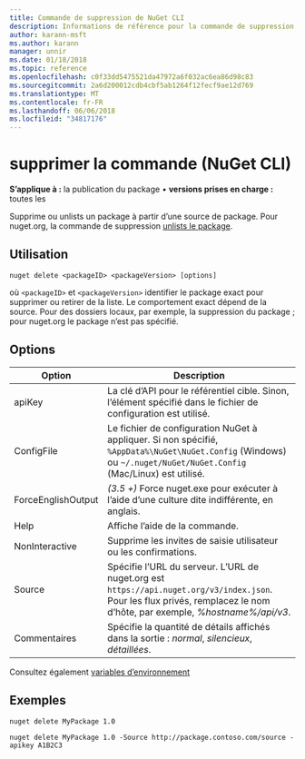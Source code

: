 ```yaml
---
title: Commande de suppression de NuGet CLI
description: Informations de référence pour la commande de suppression de nuget.exe
author: karann-msft
ms.author: karann
manager: unnir
ms.date: 01/18/2018
ms.topic: reference
ms.openlocfilehash: c0f33dd5475521da47972a6f032ac6ea86d98c83
ms.sourcegitcommit: 2a6d200012cdb4cbf5ab1264f12fecf9ae12d769
ms.translationtype: MT
ms.contentlocale: fr-FR
ms.lasthandoff: 06/06/2018
ms.locfileid: "34817176"
---
```

# <a name="delete-command-nuget-cli"></a>supprimer la commande (NuGet CLI)

**S’applique à :** la publication du package &bullet; **versions prises en charge :** toutes les

Supprime ou unlists un package à partir d’une source de package. Pour nuget.org, la commande de suppression [unlists le package](../policies/deleting-packages.md).

## <a name="usage"></a>Utilisation

```cli
nuget delete <packageID> <packageVersion> [options]
```

où `<packageID>` et `<packageVersion>` identifier le package exact pour supprimer ou retirer de la liste. Le comportement exact dépend de la source. Pour des dossiers locaux, par exemple, la suppression du package ; pour nuget.org le package n’est pas spécifié.

## <a name="options"></a>Options

| Option | Description |
| --- | --- |
| apiKey | La clé d’API pour le référentiel cible. Sinon, l’élément spécifié dans le fichier de configuration est utilisé. |
| ConfigFile | Le fichier de configuration NuGet à appliquer. Si non spécifié, `%AppData%\NuGet\NuGet.Config` (Windows) ou `~/.nuget/NuGet/NuGet.Config` (Mac/Linux) est utilisé.|
| ForceEnglishOutput | *(3.5 +)*  Force nuget.exe pour exécuter à l’aide d’une culture dite indifférente, en anglais. |
| Help | Affiche l’aide de la commande. |
| NonInteractive | Supprime les invites de saisie utilisateur ou les confirmations. |
| Source | Spécifie l’URL du serveur. L’URL de nuget.org est `https://api.nuget.org/v3/index.json`. Pour les flux privés, remplacez le nom d’hôte, par exemple, *%hostname%/api/v3*. |
| Commentaires | Spécifie la quantité de détails affichés dans la sortie : *normal*, *silencieux*, *détaillées*. |

Consultez également [variables d’environnement](cli-ref-environment-variables.md)

## <a name="examples"></a>Exemples

```cli
nuget delete MyPackage 1.0

nuget delete MyPackage 1.0 -Source http://package.contoso.com/source -apikey A1B2C3
```
